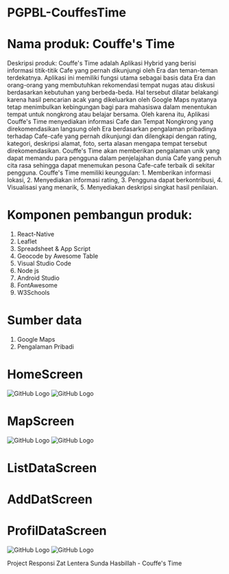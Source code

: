 # PGPBL-CouffesTime
# Nama produk: Couffe's Time

Deskripsi produk: Couffe's Time adalah Aplikasi Hybrid yang berisi informasi titik-titik Cafe yang pernah dikunjungi oleh Era dan teman-teman terdekatnya. Aplikasi ini memiliki fungsi utama sebagai basis data Era dan orang-orang yang membutuhkan rekomendasi tempat nugas atau diskusi berdasarkan kebutuhan yang berbeda-beda. Hal tersebut dilatar belakangi karena hasil pencarian acak yang dikeluarkan oleh Google Maps nyatanya tetap menimbulkan kebingungan bagi para mahasiswa dalam menentukan tempat untuk nongkrong atau belajar bersama. Oleh karena itu, Aplikasi Couffe's Time menyediakan informasi Cafe dan Tempat Nongkrong yang direkomendasikan langsung oleh Era berdasarkan pengalaman pribadinya terhadap Cafe-cafe yang pernah dikunjungi dan dilengkapi dengan rating, kategori, deskripsi alamat, foto, serta alasan mengapa tempat tersebut direkomendasikan. Couffe's Time akan memberikan pengalaman unik yang dapat memandu para pengguna dalam penjelajahan dunia Cafe yang penuh cita rasa sehingga dapat menemukan pesona Cafe-cafe terbaik di sekitar pengguna. Couffe's Time memiliki keunggulan: 1. Memberikan informasi lokasi, 2. Menyediakan informasi rating, 3. Pengguna dapat berkontribusi, 4. Visualisasi yang menarik, 5. Menyediakan deskripsi singkat hasil penilaian.

# Komponen pembangun produk: 
1. React-Native
2. Leaflet
3. Spreadsheet & App Script
4. Geocode by Awesome Table
5. Visual Studio Code
6. Node js
7. Android Studio
8. FontAwesome
9. W3Schools
    
# Sumber data
1. Google Maps
2. Pengalaman Pribadi
   
# HomeScreen
   
   ![GitHub Logo](peta/HomeScreen1.jpg) ![GitHub Logo](peta/HomeScreen2.jpg)


# MapScreen

![GitHub Logo](peta/MapScreen1.jpg) ![GitHub Logo](peta/MapScreen2.jpg)

# ListDataScreen




# AddDatScreen



# ProfilDataScreen

![GitHub Logo](peta/ProfilScreen1.jpg) ![GitHub Logo](peta/ProfilScreen2.jpg)




Project Responsi Zat Lentera Sunda Hasbillah - Couffe's Time

